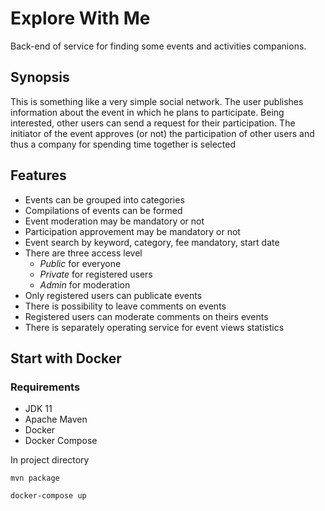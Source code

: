 # Explore With Me
Back-end of service for finding some events and activities companions.

## Synopsis
This is something like a very simple social network. The user publishes information about the event in which he plans to participate. Being interested, other users can send a request for their participation. The initiator of the event approves (or not) the participation of other users and thus a company for spending time together is selected

## Features
- Events can be grouped into categories
- Compilations of events can be formed
- Event moderation may be mandatory or not
- Participation approvement may be mandatory or not
- Event search by keyword, category, fee mandatory, start date
- There are three access level
  - *Public* for everyone
  - *Private* for registered users
  - *Admin* for moderation
- Only registered users can publicate events
- There is possibility to leave comments on events
- Registered users can moderate comments on theirs events
- There is separately operating service for event views statistics

## Start with Docker
### Requirements
- JDK 11
- Apache Maven
- Docker
- Docker Compose

In project directory

```mvn package```

```docker-compose up```
